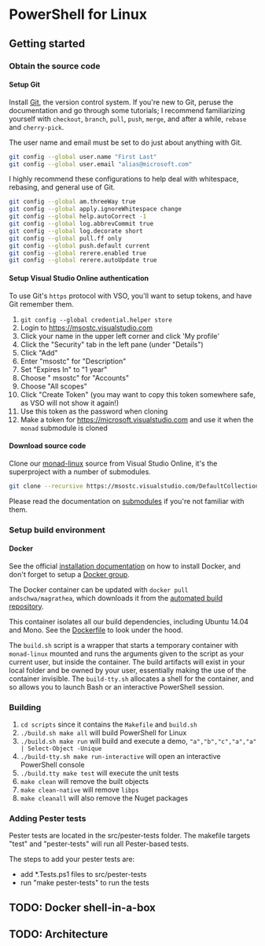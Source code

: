 # PowerShell for Linux

## Getting started

### Obtain the source code

#### Setup Git

Install [Git][], the version control system. If you're new to Git, peruse the documentation and go through some tutorials; I recommend familiarizing yourself with `checkout`, `branch`, `pull`, `push`, `merge`, and after a while, `rebase` and `cherry-pick`.

The user name and email must be set to do just about anything with Git.

```sh
git config --global user.name "First Last"
git config --global user.email "alias@microsoft.com"
```

I highly recommend these configurations to help deal with whitespace, rebasing, and general use of Git.

```sh
git config --global am.threeWay true
git config --global apply.ignoreWhitespace change
git config --global help.autoCorrect -1
git config --global log.abbrevCommit true
git config --global log.decorate short
git config --global pull.ff only
git config --global push.default current
git config --global rerere.enabled true
git config --global rerere.autoUpdate true
```

[Git]: https://git-scm.com/documentation

#### Setup Visual Studio Online authentication

To use Git's `https` protocol with VSO, you'll want to setup tokens, and have Git remember them.

1. `git config --global credential.helper store`
2. Login to <https://msostc.visualstudio.com>
3. Click your name in the upper left corner and click 'My profile'
4. Click the "Security" tab in the left pane (under "Details")
5. Click "Add"
6. Enter "msostc" for "Description"
7. Set "Expires In" to "1 year"
8. Choose " msostc" for "Accounts"
9. Choose "All scopes"
10. Click "Create Token" (you may want to copy this token somewhere safe, as VSO will not show it again!)
11. Use this token as the password when cloning
12. Make a token for <https://microsoft.visualstudio.com> and use it when the `monad` submodule is cloned

#### Download source code

Clone our [monad-linux][] source from Visual Studio Online, it's the superproject with a number of submodules.

```sh
git clone --recursive https://msostc.visualstudio.com/DefaultCollection/PS/_git/monad-linux
```

Please read the documentation on [submodules][] if you're not familiar with them.

[monad-linux]: https://msostc.visualstudio.com/DefaultCollection/PS/_git/monad-linux
[submodules]: https://www.git-scm.com/book/en/v2/Git-Tools-Submodules

### Setup build environment

#### Docker

See the official [installation documentation][] on how to install Docker, and don't forget to setup a [Docker group][].

The Docker container can be updated with `docker pull andschwa/magrathea`, which downloads it from the [automated build repository][].

This container isolates all our build dependencies, including Ubuntu 14.04 and Mono. See the [Dockerfile][] to look under the hood.

The `build.sh` script is a wrapper that starts a temporary container with `monad-linux` mounted and runs the arguments given to the script as your current user, but inside the container. The build artifacts will exist in your local folder and be owned by your user, essentially making the use of the container invisible. The `build-tty.sh` allocates a shell for the container, and so allows you to launch Bash or an interactive PowerShell session.

[Docker group]: https://docs.docker.com/installation/ubuntulinux/#create-a-docker-group
[installation documentation]: https://docs.docker.com/installation/ubuntulinux/
[automated build repository]: https://registry.hub.docker.com/u/andschwa/magrathea/
[Dockerfile]: https://github.com/andschwa/docker-magrathea/blob/master/Dockerfile
[Make]: https://www.gnu.org/software/make/manual/make.html
[CMake]: http://www.cmake.org/cmake/help/v2.8.12/cmake.html

### Building

1. `cd scripts` since it contains the `Makefile` and `build.sh`
2. `./build.sh make all` will build PowerShell for Linux
3. `./build.sh make run` will build and execute a demo, `"a","b","c","a","a" | Select-Object -Unique`
4. `./build-tty.sh make run-interactive` will open an interactive PowerShell console
5. `./build.tty make test` will execute the unit tests
6. `make clean` will remove the built objects
7. `make clean-native` will remove `libps`
8. `make cleanall` will also remove the Nuget packages

### Adding Pester tests

Pester tests are located in the src/pester-tests folder. The makefile targets "test" and "pester-tests" will run all Pester-based tests.

The steps to add your pester tests are:
- add *.Tests.ps1  files to src/pester-tests
- run "make pester-tests" to run the tests

## TODO: Docker shell-in-a-box

## TODO: Architecture
